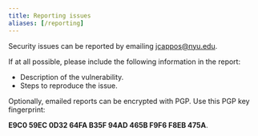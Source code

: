 ```yaml
---
title: Reporting issues
aliases: [/reporting]
---
```


Security issues can be reported by emailing
[jcappos@nyu.edu](mailto:jcappos@nyu.edu).

If at all possible, please include the following information in the report:

- Description of the vulnerability.
- Steps to reproduce the issue.

Optionally, emailed reports can be encrypted with PGP. Use this PGP key
fingerprint:

**E9C0 59EC 0D32 64FA B35F 94AD 465B F9F6 F8EB 475A**.
